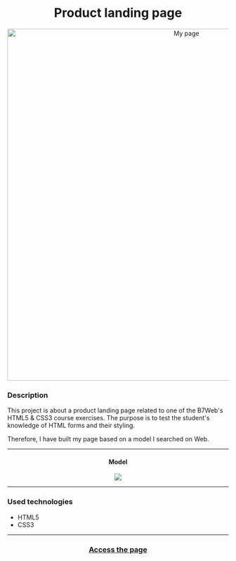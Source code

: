 <div align="center">
  <h1>Product landing page</h1>
  <img src="https://user-images.githubusercontent.com/50418249/86523102-c83dd780-be3d-11ea-88d8-325734ea3f4f.png" width="800" alt="My page">
</div>

<h3>Description</h3>

<p>This project is about a product landing page related to one of the B7Web's HTML5 & CSS3 course exercises.
The purpose is to test the student's knowledge of HTML forms and their styling.</p>
<p>Therefore, I have built my page based on a model I searched on Web.</p>

<hr>

<div align="center">
  <h4>Model</h4>
  <img src="https://user-images.githubusercontent.com/50418249/86523221-87df5900-be3f-11ea-9d9e-d244f53ff559.jpg">
</div>

<hr>

<h3>Used technologies</h3>

<ul>
  <li>HTML5</li>
  <li>CSS3</li>
</ul>

<hr>

<h3 align="center"><a href="https://nyratyto.github.io/product-landing-page/">Access the page</a></h3>
